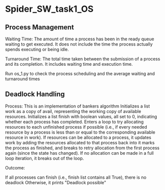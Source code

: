 # Spider_SW_task1_OS

## Process Management	

Waiting Time: The amount of time a process has been in the ready queue waiting to get executed. 
              It does not include the time the process actually spends executing or being idle.
              
Turnaround Time: The total time taken between the submission of a process and its completion.
                  It includes waiting time and execution time.

Run os_1.py to check the process scheduling and the average waiting and turnaround times

## Deadlock Handling

Process:
This is an implementation of bankers algorithm
Initializes a list work as a copy of avail, representing the working copy of available resources.
Initializes a list finish with boolean values, all set to 0, indicating whether each process has completed.
Enters a loop to try allocating resources to each unfinished process if possible (i.e., if every needed resource by a process is less than or equal to the corresponding available resource in work).
If resources can be allocated to a process, it updates work by adding the resources allocated to that process back into it marks the process as finished, and breaks to retry allocation from the first process again (since the state has changed).
If no allocation can be made in a full loop iteration, it breaks out of the loop.

Outcome:

If all processes can finish (i.e., finish list contains all True), there is no deadlock
Otherwise, it prints "Deadlock possible"
